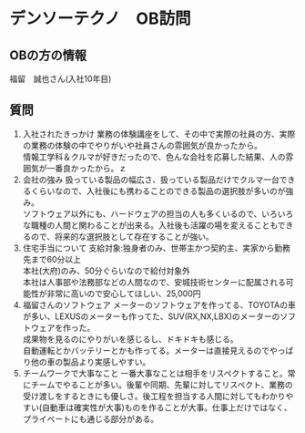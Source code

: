 # デンソーテクノ　OB訪問
## OBの方の情報
福留　誠也さん(入社10年目)
## 質問
1. 入社されたきっかけ
業務の体験講座をして、その中で実際の社員の方、実際の業務の体験の中でやりがいや社員さんの雰囲気が良かったから。\
情報工学科＆クルマが好きだったので、色んな会社を応募した結果、人の雰囲気が一番良かったから。ｚ
2. 会社の強み
扱っている製品の幅広さ、扱っている製品だけでクルマ一台できるくらいなので、入社後にも携わることのできる製品の選択肢が多いのが強み。\
ソフトウェア以外にも、ハードウェアの担当の人も多くいるので、いろいろな職種の人間と関わることが出来る。入社後も活躍の場を変えることもできるので、将来的な選択肢として存在することが強い。
3. 住宅手当について
支給対象:独身者のみ、世帯主かつ契約主、実家から勤務先まで60分以上\
本社(大府)のみ、50分ぐらいなので給付対象外\
本社は人事部や法務部などの人間なので、安城技術センターに配属される可能性が非常に高いので安心してほしい、25,000円
4. 福留さんのソフトウェア
メーターのソフトウェアを作ってる、TOYOTAの車が多い、LEXUSのメーターも作ってた、SUV(RX,NX,LBX)のメーターのソフトウェアを作った。\
成果物を見るのにやりがいを感じるし、ドキドキも感じる。\
自動運転とかバッテリーとかも作ってる。メーターは直接見えるのでやっぱり他の車の製品より実感しやすい。
5. チームワークで大事なこと
一番大事なことは相手をリスペクトすること。常にチームでやることが多い。後輩や同期、先輩に対してリスペクト、業務の受け渡しをするときにも優しさ。後工程を担当する人間に対してもわかりやすい(自動車は確実性が大事)ものを作ることが大事。仕事上だけではなく、プライベートにも通じる部分がある。
